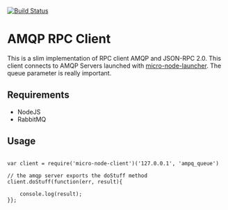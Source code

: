 [![Build Status](https://travis-ci.org/micro-node/client.svg)](http://travis-ci.org/micro-node/client)
# AMQP RPC Client

This is a slim implementation of RPC client AMQP and JSON-RPC 2.0.
This client connects to AMQP Servers launched with [micro-node-launcher](https://github.com/micro-node/launcher).
The queue parameter is really important. 

## Requirements

- NodeJS
- RabbitMQ

## Usage

```

var client = require('micro-node-client')('127.0.0.1', 'ampq_queue')

// the amqp server exports the doStuff method 
client.doStuff(function(err, result){

    console.log(result);
}};

```

